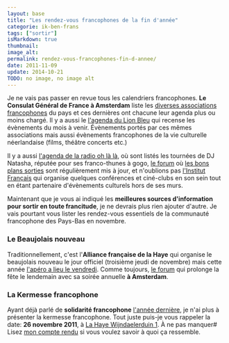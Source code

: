 ```yaml
---
layout: base
title: "Les rendez-vous francophones de la fin d'année"
categorie: ik-ben-frans
tags: ["sortir"]
isMarkdown: true
thumbnail: 
image_alt: 
permalink: rendez-vous-francophones-fin-d-annee/
date: 2011-11-09
update: 2014-10-21
TODO: no image, no image alt
---
```


Je ne vais pas passer en revue tous les calendriers francophones. **Le Consulat Général de France  à Amsterdam** liste les [diverses associations francophones](http://www.consulfrance-amsterdam.org/article.php3?id_article=18) du pays et ces dernières ont chacune leur agenda plus ou moins chargé. Il y a aussi le [l'agenda du Lion Bleu](http://www.lelionbleu.nl/?page_id=308) qui recense les évènements du mois à venir. Évènements portés par ces mêmes associations mais aussi évènements francophones de la vie culturelle néerlandaise (films, théâtre concerts etc.)

Il y a aussi [l'agenda de la radio oh là là](http://www.oh-la-la.nl/?cat=2), où sont listés les tournées de DJ Natasha, réputée pour ses franco-thunes à gogo, [le forum](/le-forum-des-hollandais) où [les bons plans sorties](http://www.leforum.nl/forum/viewforum.php?f=6&sid=5e7429e2579982741ae975a8729c62e2) sont régulièrement mis à jour, et n'oublions pas [l'Institut Français](http://www.institutfrancais.nl/fr/agenda_culturel/dans-nos-murs/) qui organise quelques conférences et ciné-clubs en son sein tout en étant partenaire d'évènements culturels hors de ses murs.

Maintenant que je vous ai indiqué les **meilleures sources d'information pour sortir en toute francitude**, je ne devrais plus rien ajouter d'autre. Je vais pourtant vous lister les rendez-vous essentiels de la communauté francophone des Pays-Bas en novembre.

### Le Beaujolais nouveau
Traditionnellement, c'est l'**Alliance française de la Haye** qui organise le beaujolais nouveau le jour officiel (troisième jeudi de novembre) mais cette année [l'apéro a lieu le vendredi](http://www.denhaag.nl/fr/residents/to/Apero-Beaujolais-a-La-Haye.htm). Comme toujours, [le forum](http://www.leforum.nl/index.php/events-section/38-evenements/293-beaujolais-nouveau-2011) qui prolonge la fête le lendemain avec sa soirée annuelle **à Amsterdam**.

### La Kermesse francophone
Ayant déjà parlé de **solidarité francophone** [l'année dernière](/solidarite-francophone), je n'ai plus à présenter la kermesse francophone. Tout juste puis-je vous rappeler la date: **26 novembre 2011**, à [La Haye Wijndaelerduin 1](http://www.kermessefrancophone.nl/google%20map5.htm). À ne pas manquer# Lisez [mon compte rendu](/la-kermesse-francophone) si vous voulez savoir à quoi ça ressemble.
